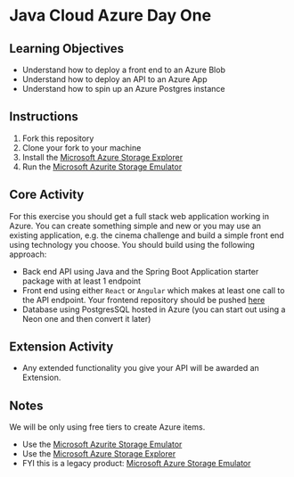 # Java Cloud Azure Day One

## Learning Objectives

- Understand how to deploy a front end to an Azure Blob
- Understand how to deploy an API to an Azure App
- Understand how to spin up an Azure Postgres instance

## Instructions

1. Fork this repository
2. Clone your fork to your machine
3. Install the [Microsoft Azure Storage Explorer](https://azure.microsoft.com/en-us/products/storage/storage-explorer/)
4. Run the [Microsoft Azurite Storage Emulator](https://learn.microsoft.com/en-us/azure/storage/common/storage-use-azurite?tabs=visual-studio%2Cblob-storage)

## Core Activity

For this exercise you should get a full stack web application working in Azure. You can create something simple and new or you may use an existing application, e.g. the cinema challenge and build a simple front end using technology you choose. You should build using the following approach:

- Back end API using Java and the Spring Boot Application starter package with at least 1 endpoint
- Front end using either `React` or `Angular` which makes at least one call to the API endpoint.  Your frontend repository should be pushed [here](https://github.com/boolean-uk/java-cloud-azure-day-1-frontend)
- Database using PostgresSQL hosted in Azure (you can start out using a Neon one and then convert it later)

## Extension Activity

- Any extended functionality you give your API will be awarded an Extension.

## Notes

We will be only using free tiers to create Azure items.

- Use the [Microsoft Azurite Storage Emulator](https://learn.microsoft.com/en-us/azure/storage/common/storage-use-azurite?tabs=visual-studio%2Cblob-storage)
- Use the [Microsoft Azure Storage Explorer](https://azure.microsoft.com/en-us/products/storage/storage-explorer/)
- FYI this is a legacy product: [Microsoft Azure Storage Emulator](https://learn.microsoft.com/en-us/azure/storage/common/storage-use-emulator)
